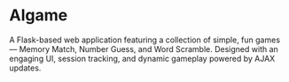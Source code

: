 # AIgame
A Flask-based web application featuring a collection of simple, fun games — Memory Match, Number Guess, and Word Scramble. Designed with an engaging UI, session tracking, and dynamic gameplay powered by AJAX updates.
